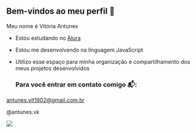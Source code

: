 ## Bem-vindos ao meu perfil 🤎

Meu nome é Vitória Antunes
- Estou estudando no [Alura](https://www.alura.com.br)
- Estou me desenvolvendo na linguagem JavaScript
- Utilizo esse espaço para minha organização e compartilhamento dos meus projetos desenvolvidos

  ### Para você entrar em contato comigo 📬:

 antunes.vit1602@gmail.com.br
 
 @antunes.vk

 ![](https://media1.tenor.com/m/cbkhJKVDEDkAAAAC/harry-potter.gif)
